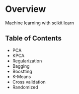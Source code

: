 # Overview
Machine learning with scikit learn 

## Table of Contents

- PCA
- KPCA
- Regularization
- Bagging
- Boostting
- K-Means
- Cross validation
- Randomized
